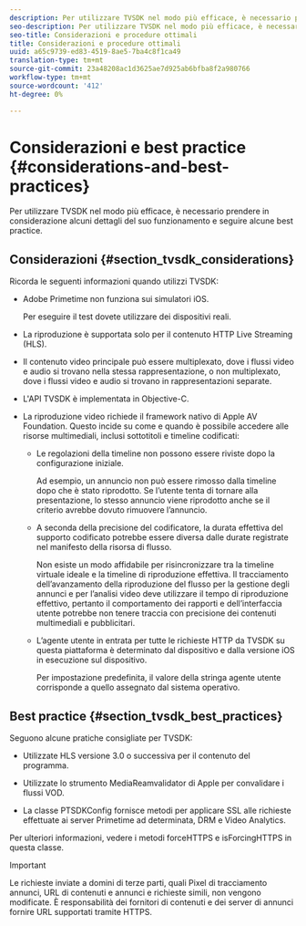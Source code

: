 ```yaml
---
description: Per utilizzare TVSDK nel modo più efficace, è necessario prendere in considerazione alcuni dettagli del suo funzionamento e seguire alcune best practice.
seo-description: Per utilizzare TVSDK nel modo più efficace, è necessario prendere in considerazione alcuni dettagli del suo funzionamento e seguire alcune best practice.
seo-title: Considerazioni e procedure ottimali
title: Considerazioni e procedure ottimali
uuid: a65c9739-ed83-4519-8ae5-7ba4c8f1ca49
translation-type: tm+mt
source-git-commit: 23a48208ac1d3625ae7d925ab6bfba8f2a980766
workflow-type: tm+mt
source-wordcount: '412'
ht-degree: 0%

---
```



# Considerazioni e best practice {#considerations-and-best-practices}

Per utilizzare TVSDK nel modo più efficace, è necessario prendere in considerazione alcuni dettagli del suo funzionamento e seguire alcune best practice.

## Considerazioni {#section_tvsdk_considerations}

Ricorda le seguenti informazioni quando utilizzi TVSDK:

*  Adobe Primetime non funziona sui simulatori iOS.

   Per eseguire il test dovete utilizzare dei dispositivi reali.

* La riproduzione è supportata solo per il contenuto HTTP Live Streaming (HLS).

* Il contenuto video principale può essere multiplexato, dove i flussi video e audio si trovano nella stessa rappresentazione, o non multiplexato, dove i flussi video e audio si trovano in rappresentazioni separate.

* L&#39;API TVSDK è implementata in Objective-C.

* La riproduzione video richiede il framework nativo di Apple AV Foundation. Questo incide su come e quando è possibile accedere alle risorse multimediali, inclusi sottotitoli e timeline codificati:

   * Le regolazioni della timeline non possono essere riviste dopo la configurazione iniziale.

      Ad esempio, un annuncio non può essere rimosso dalla timeline dopo che è stato riprodotto. Se l’utente tenta di tornare alla presentazione, lo stesso annuncio viene riprodotto anche se il criterio avrebbe dovuto rimuovere l’annuncio.

   * A seconda della precisione del codificatore, la durata effettiva del supporto codificato potrebbe essere diversa dalle durate registrate nel manifesto della risorsa di flusso.

      Non esiste un modo affidabile per risincronizzare tra la timeline virtuale ideale e la timeline di riproduzione effettiva. Il tracciamento dell’avanzamento della riproduzione del flusso per la gestione degli annunci e per l’analisi video deve utilizzare il tempo di riproduzione effettivo, pertanto il comportamento dei rapporti e dell’interfaccia utente potrebbe non tenere traccia con precisione dei contenuti multimediali e pubblicitari.

   * L’agente utente in entrata per tutte le richieste HTTP da TVSDK su questa piattaforma è determinato dal dispositivo e dalla versione iOS in esecuzione sul dispositivo.

      Per impostazione predefinita, il valore della stringa agente utente corrisponde a quello assegnato dal sistema operativo.

## Best practice {#section_tvsdk_best_practices}

Seguono alcune pratiche consigliate per TVSDK:

* Utilizzate HLS versione 3.0 o successiva per il contenuto del programma.

* Utilizzate lo strumento MediaReamvalidator di Apple per convalidare i flussi VOD.

* La classe PTSDKConfig fornisce metodi per applicare SSL alle richieste effettuate ai server Primetime ad determinata, DRM e Video Analytics.

Per ulteriori informazioni, vedere i metodi forceHTTPS e isForcingHTTPS in questa classe.

>[!IMPORTANT]
>
>Le richieste inviate a domini di terze parti, quali Pixel di tracciamento annunci, URL di contenuti e annunci e richieste simili, non vengono modificate. È responsabilità dei fornitori di contenuti e dei server di annunci fornire URL supportati tramite HTTPS.
